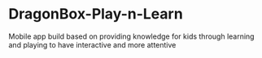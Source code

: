# DragonBox-Play-n-Learn
Mobile app build based on providing knowledge for kids through learning and playing to have interactive and more attentive

